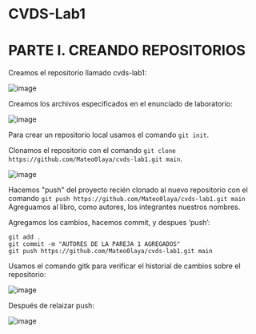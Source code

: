 # CVDS-Lab1
# PARTE I. CREANDO REPOSITORIOS

Creamos el repositorio llamado cvds-lab1:

![image](https://user-images.githubusercontent.com/63562181/220511139-528c494a-c918-46c4-aad2-02abdff4eb90.png)

Creamos los archivos especificados en el enunciado de laboratorio:

![image](https://user-images.githubusercontent.com/63562181/220511230-0e66de83-e2db-49e1-b58f-4716f986514a.png)

Para crear un repositorio local usamos el comando `git init`.

Clonamos el repositorio con el comando `git clone https://github.com/Mateo0laya/cvds-lab1.git main`.

![image](https://user-images.githubusercontent.com/63562181/220511875-5962614e-434c-4b16-9ed4-0bd0b41b4a9b.png)

Hacemos "push" del proyecto recién clonado al nuevo repositorio con el comando `git push https://github.com/Mateo0laya/cvds-lab1.git main`
Agreguamos al libro, como autores, los integrantes nuestros nombres. 

Agregamos los cambios, hacemos commit, y despues ‘push’:

```
git add .
git commit -m "AUTORES DE LA PAREJA 1 AGREGADOS"
git push https://github.com/Mateo0laya/cvds-lab1.git main

```

Usamos el comando gitk para verificar el historial de cambios sobre el repositorio:

![image](https://user-images.githubusercontent.com/63562181/220512906-34b77832-2729-4b5d-bc6b-e798776160b1.png)

Después de relaizar push:

![image](https://user-images.githubusercontent.com/63562181/220512981-bd46c516-444c-4934-826e-b6e010f5bcf6.png)
